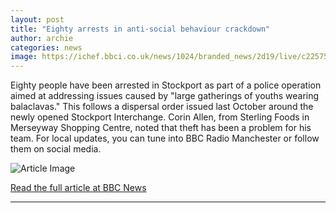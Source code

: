 ```yaml
---
layout: post
title: "Eighty arrests in anti-social behaviour crackdown"
author: archie
categories: news
image: https://ichef.bbci.co.uk/news/1024/branded_news/2d19/live/c2257500-8337-11f0-8ded-85867f31a902.jpg
---
```

Eighty people have been arrested in Stockport as part of a police operation aimed at addressing issues caused by "large gatherings of youths wearing balaclavas." This follows a dispersal order issued last October around the newly opened Stockport Interchange. Corin Allen, from Sterling Foods in Merseyway Shopping Centre, noted that theft has been a problem for his team. For local updates, you can tune into BBC Radio Manchester or follow them on social media.

![Article Image](https://ichef.bbci.co.uk/news/1024/branded_news/2d19/live/c2257500-8337-11f0-8ded-85867f31a902.jpg)

[Read the full article at BBC News](https://www.bbc.com/news/articles/c4g052xedleo?at_medium=RSS&at_campaign=rss)

---
